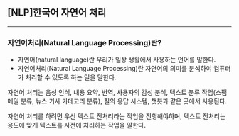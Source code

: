 ## [NLP]한국어 자연어 처리

---

### 자연어처리(Natural Language Processing)란?

- 자연어(natural language)란 우리가 일상 생활에서 사용하는 언어를 말한다. 
- 자연어처리(Natural Language Processing)란 자연어의 의미를 분석하여 컴퓨터가 처리할 수 있도록 하는 일을 말한다. 

자연어 처리는 음성 인식, 내용 요약, 번역, 사용자의 감성 분석, 텍스트 분류 작업(스팸 메일 분류, 뉴스 기사 카테고리 분류), 질의 응답 시스템, 챗봇과 같은 곳에서 사용된다.

자연어 처리를 하려면 우선 텍스트 전처리라는 작업을 진행해야하며, 텍스트 전처리는 용도에 맞게 텍스트를 사전에 처리하는 작업을 말한다. 

